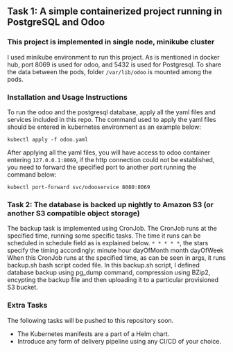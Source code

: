 ## Task 1: A simple containerized project running in PostgreSQL and Odoo

### This project is implemented in single node, minikube cluster

I used minikube environment to run this project. As is mentioned in docker hub, port 8069 is used for odoo, and 5432 is used for Postgresql. To share the data between the pods, folder `/var/lib/odoo` is mounted among the pods.

### Installation and Usage Instructions

To run the odoo and the postgresql database, apply all the yaml files and services included in this repo. The command used to apply the yaml files should be entered in kubernetes environment as an example below:

`kubectl apply -f odoo.yaml`

After applying all the yaml files, you will have access to odoo container entering `127.0.0.1:8069`, if the http connection could not be established, you need to forward the specified port to another port running the command below:

`kubectl port-forward svc/odooservice 8080:8069`

### Task 2: The database is backed up nightly to Amazon S3 (or another S3 compatible object storage)

The backup task is implemented using CronJob. The CronJob runs at the specified time, running some specific tasks. The time it runs can be scheduled in schedule field as is explained below.
`* * * * *`, the stars specify the timing accordingly:
minute hour dayOfMonth month dayOfWeek
When this CronJob runs at the specified time, as can be seen in args, it runs backup.sh bash script coded file.
In this backup.sh script, I defined database backup using pg_dump command, compression using BZip2, encypting the backup file and then uploading it to a particular provisioned S3 bucket.

### Extra Tasks

The following tasks will be pushed to this repository soon.

- The Kubernetes manifests are a part of a Helm chart.
- Introduce any form of delivery pipeline using any CI/CD of your choice.
